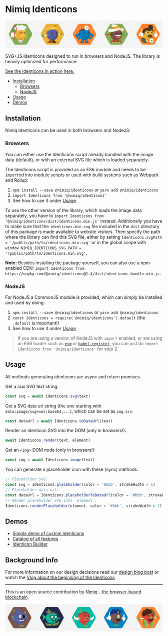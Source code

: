 # Nimiq Identicons

![Nimiq Identicons Example 1](https://raw.githubusercontent.com/nimiq/identicons/master/example1.png)

SVG+JS Identicons designed to run in browsers and NodeJS.
The library is heavily optimized for performance.

[See the Identicons in action here.](https://nimiq.github.io/identicons/)

- [Installation](#installation)
  - [Browsers](#browsers)
  - [NodeJS](#nodejs)
- [Usage](#usage)
- [Demos](#demos)

## Installation

Nimiq Identicons can be used in both browsers and NodeJS:

### Browsers

You can either use the Identicons script already bundled with the image data (default),
or with an external SVG file which is loaded separately.

The Identicons script is provided as an ES6 module and needs to be `import`ed
into module scripts or used with build systems such as Webpack and Rollup:

1. `npm install --save @nimiq/identicons` or `yarn add @nimiq/identicons`
2. `import Identicons from '@nimiq/identicons'`
3. See how to use it under [Usage](#usage)

To use the other version of the library, which loads the image data separately,
you have to `import Identicons from '@nimiq/identicons/dist/identicons.min.js'` instead.
Additionally you have to make sure that the `identicons.min.svg` file included in the
`dist` directory of this package is made available to website visitors.
Then specify the path where the library can find this SVG file, either by setting
`Identicons.svgPath = '/public/path/to/identicons.min.svg'` or in the global scope with
`window.NIMIQ_IDENTICONS_SVG_PATH = '/public/path/to/identicons.min.svg'`.

**Note:** Besides installing the package yourself, you can also use
a npm-enabled CDN:
`import Identicons from https://unpkg.com/@nimiq/identicons@1.4/dist/identicons.bundle.min.js`.

### NodeJS

For NodeJS a CommonJS module is provided,
which can simply be installed and used by doing:

1. `npm install --save @nimiq/identicons` or `yarn add @nimiq/identicons`
2. `const Identicons = require('@nimiq/identicons').default` (the `.default` is important!)
3. See how to use it under [Usage](#usage)

> If you are using a version of NodeJS with `import` enabled, or are using an
> ES6 loader such as [`esm`](https://www.npmjs.com/package/esm) or
> [`babel-register`](https://www.npmjs.com/package/babel-register), you can just
> do `import Identicons from '@nimiq/identicons'` for step 2.

## Usage

All methods generating identicons are async and return promises.

Get a raw SVG text string:

```js
const svg = await Identicons.svg(text)
```

Get a SVG data url string (the one starting with `data:image/svg+xml;base64,...`),
which can be set as `img.src`:

```js
const dataUrl = await Identicons.toDataUrl(text)
```

Render an identicon SVG into the DOM (only in browsers!):

```js
await Identicons.render(text, element)
```

Get an `<img>` DOM node (only in browsers!):

```js
const img = await Identicons.image(text)
```

You can generate a placeholder icon with these (sync) methods:

```js
// Placeholder SVG:
const svg = Identicons.placeholder(color = '#bbb', strokeWidth = 1)
// Placeholder data url:
const dataUrl = Identicons.placeholderToDataUrl(color = '#bbb', strokeWidth = 1)
// Render placeholder SVG into `element`:
Identicons.renderPlaceholder(element, color = '#bbb', strokeWidth = 1)
```

## Demos

- [Simple demo of custom identicons](https://nimiq.github.io/identicons/)
- [Catalog of all features](https://nimiq.github.io/identicons/catalog.html)
- [Identicon Builder](https://nimiq.github.io/identicons/builder.html)

## Background Info

For more information on our design decisions read our [design blog post](https://medium.com/nimiq-network/devblog-2-identicons-be50dca91d55)
or watch the [Vlog about the beginning of the Identicons](https://www.youtube.com/watch?v=cAkllk_fKwA).

---

This is an open source contribution by [Nimiq - the browser-based blockchain](https://nimiq.com).

![Nimiq Identicons Example 2](https://raw.githubusercontent.com/nimiq/identicons/master/example2.png)
